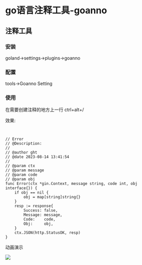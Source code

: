 # go语言注释工具-goanno

## 注释工具

### 安装

goland->settings->plugins->goanno

### 配置

tools->Goanno Setting

### 使用

在需要创建注释的地方上一行 ctrl+alt+/

效果:

```text


// Error
// @Description:
//
// @author ght
// @date 2023-08-14 13:41:54
//
// @param ctx
// @param message
// @param code
// @param obj
func Error(ctx *gin.Context, message string, code int, obj interface{}) {
	if obj == nil {
		obj = map[string]string{}
	}
	resp := response{
		Success: false,
		Message: message,
		Code:    code,
		Obj:     obj,
	}
	ctx.JSON(http.StatusOK, resp)
}
```

动画演示

![](https://raw.githubusercontent.com/loveinsky100/goanno/master/preview/goanno_func.gif)
